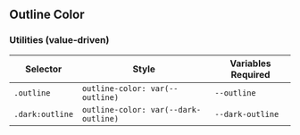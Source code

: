## Outline Color

### Utilities (value-driven)

| Selector        | Style                                | Variables Required |
| --------------- | ------------------------------------ | ------------------ |
| `.outline`      | `outline-color: var(--outline)`      | `--outline`        |
| `.dark:outline` | `outline-color: var(--dark-outline)` | `--dark-outline`   |

